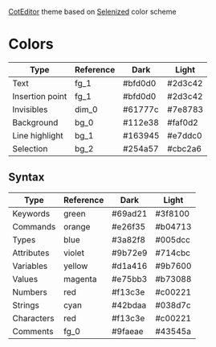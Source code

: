 [CotEditor](https://coteditor.com/) theme based on [Selenized](https://github.com/jan-warchol/selenized) color scheme

# Colors

| Type            | Reference | Dark    | Light   |
|-----------------|-----------|---------|---------|
| Text            | fg_1      | #bfd0d0 | #2d3c42 |
| Insertion point | fg_1      | #bfd0d0 | #2d3c42 |
| Invisibles      | dim_0     | #61777c | #7e8783 |
| Background      | bg_0      | #112e38 | #faf0d2 |
| Line highlight  | bg_1      | #163945 | #e7ddc0 |
| Selection       | bg_2      | #254a57 | #cbc2a6 |

## Syntax

| Type       | Reference | Dark    | Light   |
|------------|-----------|---------|---------|
| Keywords   | green     | #69ad21 | #3f8100 |
| Commands   | orange    | #e26f35 | #b04713 |
| Types      | blue      | #3a82f8 | #005dcc |
| Attributes | violet    | #9b72e9 | #714cbc |
| Variables  | yellow    | #d1a416 | #9b7600 |
| Values     | magenta   | #e75bb3 | #b73088 |
| Numbers    | red       | #f13c3e | #c00221 |
| Strings    | cyan      | #42bdaa | #038d7c |
| Characters | red       | #f13c3e | #c00221 |
| Comments   | fg_0      | #9faeae | #43545a |
